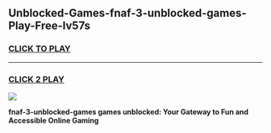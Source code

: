 
## Unblocked-Games-fnaf-3-unblocked-games-Play-Free-lv57s
<h3>
<a href="https://premium76.site?title=fnaf-3-unblocked-games&ref=23A">CLICK TO PLAY</a></h3>
<hr>

<h3>
<a href="https://premium76.site?title=fnaf-3-unblocked-games&ref=23A">CLICK 2 PLAY</a>
  
</h3>

<a href="https://premium76.site?title=fnaf-3-unblocked-games&ref=23A"><img src="https://clearcache.store/games.png"></a>


**fnaf-3-unblocked-games games unblocked: Your Gateway to Fun and Accessible Online Gaming**
